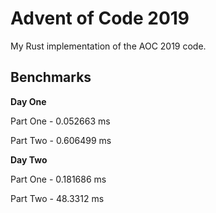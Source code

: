 # Advent of Code 2019
My Rust implementation of the AOC 2019 code.
## Benchmarks
**Day One**

Part One - 0.052663 ms

Part Two - 0.606499 ms

**Day Two**

Part One - 0.181686 ms

Part Two - 48.3312 ms

